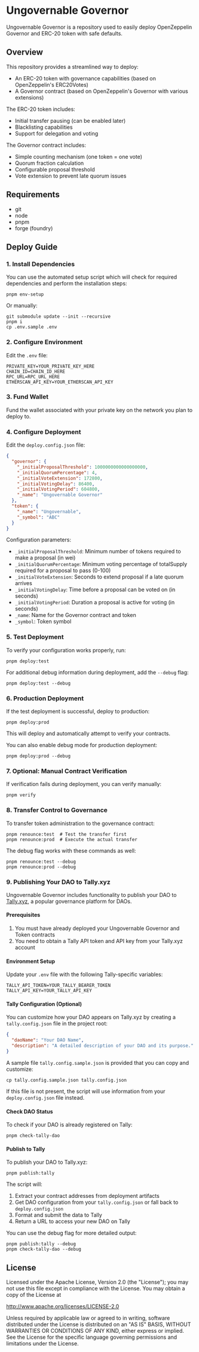 # Ungovernable Governor
Ungovernable Governor is a repository used to easily deploy OpenZeppelin Governor and ERC-20 token with safe defaults.

## Overview
This repository provides a streamlined way to deploy:
- An ERC-20 token with governance capabilities (based on OpenZeppelin's ERC20Votes)
- A Governor contract (based on OpenZeppelin's Governor with various extensions)

The ERC-20 token includes:
- Initial transfer pausing (can be enabled later)
- Blacklisting capabilities
- Support for delegation and voting

The Governor contract includes:
- Simple counting mechanism (one token = one vote)
- Quorum fraction calculation
- Configurable proposal threshold
- Vote extension to prevent late quorum issues

## Requirements
- git
- node
- pnpm
- forge (foundry)

## Deploy Guide

### 1. Install Dependencies
You can use the automated setup script which will check for required dependencies and perform the installation steps:
```shell
pnpm env-setup
```

Or manually:
```shell
git submodule update --init --recursive
pnpm i
cp .env.sample .env
```

### 2. Configure Environment
Edit the `.env` file:
```
PRIVATE_KEY=YOUR_PRIVATE_KEY_HERE
CHAIN_ID=CHAIN_ID_HERE
RPC_URL=RPC_URL_HERE
ETHERSCAN_API_KEY=YOUR_ETHERSCAN_API_KEY
```

### 3. Fund Wallet
Fund the wallet associated with your private key on the network you plan to deploy to.

### 4. Configure Deployment
Edit the `deploy.config.json` file:
```json
{
  "governor": {
    "_initialProposalThreshold": 1000000000000000000, 
    "_initialQuorumPercentage": 4, 
    "_initialVoteExtension": 172800, 
    "_initialVotingDelay": 86400, 
    "_initialVotingPeriod": 604800, 
    "_name": "Ungovernable Governor"
  },
  "token": {
    "_name": "Ungovernable",
    "_symbol": "ABC"
  }
}
```

Configuration parameters:
- `_initialProposalThreshold`: Minimum number of tokens required to make a proposal (in wei)
- `_initialQuorumPercentage`: Minimum voting percentage of totalSupply required for a proposal to pass (0-100)
- `_initialVoteExtension`: Seconds to extend proposal if a late quorum arrives
- `_initialVotingDelay`: Time before a proposal can be voted on (in seconds)
- `_initialVotingPeriod`: Duration a proposal is active for voting (in seconds)
- `_name`: Name for the Governor contract and token
- `_symbol`: Token symbol

### 5. Test Deployment
To verify your configuration works properly, run:
```shell
pnpm deploy:test
```

For additional debug information during deployment, add the `--debug` flag:
```shell
pnpm deploy:test --debug
```

### 6. Production Deployment
If the test deployment is successful, deploy to production:
```shell
pnpm deploy:prod
```
This will deploy and automatically attempt to verify your contracts.

You can also enable debug mode for production deployment:
```shell
pnpm deploy:prod --debug
```

### 7. Optional: Manual Contract Verification
If verification fails during deployment, you can verify manually:
```shell
pnpm verify
```

### 8. Transfer Control to Governance
To transfer token administration to the governance contract:
```shell
pnpm renounce:test  # Test the transfer first
pnpm renounce:prod  # Execute the actual transfer
```

The debug flag works with these commands as well:
```shell
pnpm renounce:test --debug
pnpm renounce:prod --debug
```

### 9. Publishing Your DAO to Tally.xyz

Ungovernable Governor includes functionality to publish your DAO to [Tally.xyz](https://www.tally.xyz/), a popular governance platform for DAOs.

#### Prerequisites

1. You must have already deployed your Ungovernable Governor and Token contracts
2. You need to obtain a Tally API token and API key from your Tally.xyz account

#### Environment Setup

Update your `.env` file with the following Tally-specific variables:
```
TALLY_API_TOKEN=YOUR_TALLY_BEARER_TOKEN
TALLY_API_KEY=YOUR_TALLY_API_KEY
```

#### Tally Configuration (Optional)

You can customize how your DAO appears on Tally.xyz by creating a `tally.config.json` file in the project root:

```json
{
  "daoName": "Your DAO Name",
  "description": "A detailed description of your DAO and its purpose."
}
```

A sample file `tally.config.sample.json` is provided that you can copy and customize:
```shell
cp tally.config.sample.json tally.config.json
```

If this file is not present, the script will use information from your `deploy.config.json` file instead.

#### Check DAO Status
To check if your DAO is already registered on Tally:
```shell
pnpm check-tally-dao
```

#### Publish to Tally
To publish your DAO to Tally.xyz:
```shell
pnpm publish:tally
```

The script will:
1. Extract your contract addresses from deployment artifacts
2. Get DAO configuration from your `tally.config.json` or fall back to `deploy.config.json`
3. Format and submit the data to Tally
4. Return a URL to access your new DAO on Tally

You can use the debug flag for more detailed output:
```shell
pnpm publish:tally --debug
pnpm check-tally-dao --debug
```

## License
Licensed under the Apache License, Version 2.0 (the "License");
you may not use this file except in compliance with the License.
You may obtain a copy of the License at

  http://www.apache.org/licenses/LICENSE-2.0

Unless required by applicable law or agreed to in writing, software
distributed under the License is distributed on an "AS IS" BASIS,
WITHOUT WARRANTIES OR CONDITIONS OF ANY KIND, either express or implied.
See the License for the specific language governing permissions and
limitations under the License.
